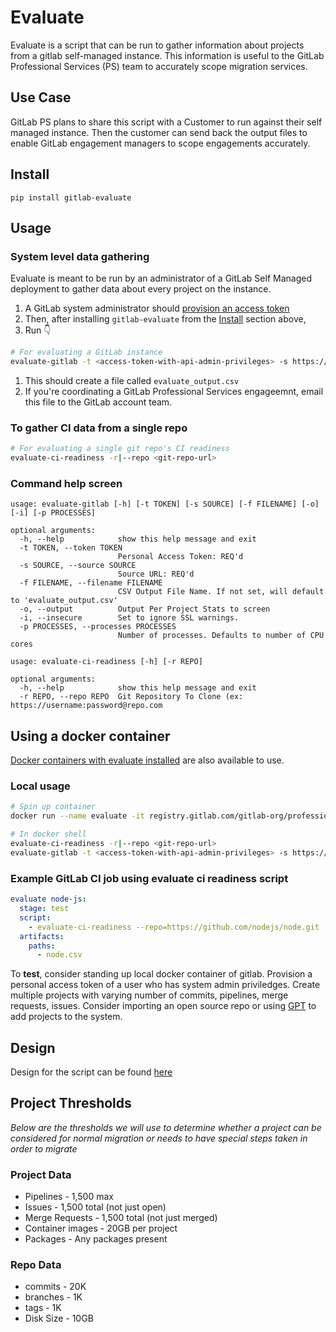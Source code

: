 # Evaluate
Evaluate is a script that can be run to gather information about projects from a gitlab self-managed instance. This information is useful to the GitLab Professional Services (PS) team to accurately scope migration services. 

## Use Case
GitLab PS plans to share this script with a Customer to run against their self managed instance. Then the customer can send back the output files to enable GitLab engagement managers to scope engagements accurately. 

## Install

```
pip install gitlab-evaluate
```

## Usage

### System level data gathering
Evaluate is meant to be run by an administrator of a GitLab Self Managed deployment to gather data about every project on the instance. 

1. A GitLab system administrator should  [provision an access token](https://docs.gitlab.com/ee/user/profile/personal_access_tokens.html#create-a-personal-access-token)
1. Then, after installing `gitlab-evaluate` from the [Install](#install) section above,
1. Run :point_down: 

```bash
# For evaluating a GitLab instance
evaluate-gitlab -t <access-token-with-api-admin-privileges> -s https://gitlab.example.com
```
1. This should create a file called `evaluate_output.csv`
1. If you're coordinating a GitLab Professional Services engageemnt, email this file to the GitLab account team. 

### To gather CI data from a single repo

```bash
# For evaluating a single git repo's CI readiness
evaluate-ci-readiness -r|--repo <git-repo-url>
```

### Command help screen

```
usage: evaluate-gitlab [-h] [-t TOKEN] [-s SOURCE] [-f FILENAME] [-o] [-i] [-p PROCESSES]

optional arguments:
  -h, --help            show this help message and exit
  -t TOKEN, --token TOKEN
                        Personal Access Token: REQ'd
  -s SOURCE, --source SOURCE
                        Source URL: REQ'd
  -f FILENAME, --filename FILENAME
                        CSV Output File Name. If not set, will default to 'evaluate_output.csv'
  -o, --output          Output Per Project Stats to screen
  -i, --insecure        Set to ignore SSL warnings.
  -p PROCESSES, --processes PROCESSES
                        Number of processes. Defaults to number of CPU cores
```

```
usage: evaluate-ci-readiness [-h] [-r REPO]

optional arguments:
  -h, --help            show this help message and exit
  -r REPO, --repo REPO  Git Repository To Clone (ex: https://username:password@repo.com
```

## Using a docker container

[Docker containers with evaluate installed](https://gitlab.com/gitlab-org/professional-services-automation/tools/utilities/evaluate/container_registry) are also available to use.

### Local usage

```bash
# Spin up container
docker run --name evaluate -it registry.gitlab.com/gitlab-org/professional-services-automation/tools/utilities/evaluate:latest /bin/bash

# In docker shell
evaluate-ci-readiness -r|--repo <git-repo-url>
evaluate-gitlab -t <access-token-with-api-admin-privileges> -s https://gitlab.example.com
```

### Example GitLab CI job using evaluate ci readiness script

```yaml
evaluate node-js:
  stage: test
  script:
    - evaluate-ci-readiness --repo=https://github.com/nodejs/node.git
  artifacts:
    paths:
      - node.csv
```

To **test**, consider standing up local docker container of gitlab. Provision a personal access token of a user who has system admin priviledges. Create multiple projects with varying number of commits, pipelines, merge requests, issues. Consider importing an open source repo or using [GPT](https://gitlab.com/gitlab-org/quality/performance) to add projects to the system.  

## Design
Design for the script can be found [here](https://gitlab.com/gitlab-com/customer-success/professional-services-group/ps-leadership-team/ps-practice-management/-/issues/83)

## Project Thresholds
_Below are the thresholds we will use to determine whether a project can be considered for normal migration or needs to have special steps taken in order to migrate_ 

### Project Data
- Pipelines - 1,500 max
- Issues - 1,500 total (not just open)
- Merge Requests - 1,500 total (not just merged)
- Container images - 20GB per project
- Packages - Any packages present

### Repo Data
- commits - 20K
- branches - 1K
- tags - 1K
- Disk Size - 10GB
